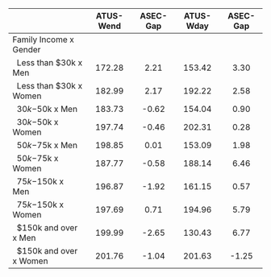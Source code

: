 
|                      |    ATUS-Wend |     ASEC-Gap |    ATUS-Wday |     ASEC-Gap |
| -------------------- | :----------: | :----------: | :----------: | :----------: |
| Family Income x Gender |              |              |              |              |
| &nbsp;&nbsp;Less than $30k x Men |       172.28 |         2.21 |       153.42 |         3.30 |
| &nbsp;&nbsp;Less than $30k x Women |       182.99 |         2.17 |       192.22 |         2.58 |
| &nbsp;&nbsp;$30k-$50k x Men |       183.73 |        -0.62 |       154.04 |         0.90 |
| &nbsp;&nbsp;$30k-$50k x Women |       197.74 |        -0.46 |       202.31 |         0.28 |
| &nbsp;&nbsp;$50k-$75k x Men |       198.85 |         0.01 |       153.09 |         1.98 |
| &nbsp;&nbsp;$50k-$75k x Women |       187.77 |        -0.58 |       188.14 |         6.46 |
| &nbsp;&nbsp;$75k-$150k x Men |       196.87 |        -1.92 |       161.15 |         0.57 |
| &nbsp;&nbsp;$75k-$150k x Women |       197.69 |         0.71 |       194.96 |         5.79 |
| &nbsp;&nbsp;$150k and over x Men |       199.99 |        -2.65 |       130.43 |         6.77 |
| &nbsp;&nbsp;$150k and over x Women |       201.76 |        -1.04 |       201.63 |        -1.25 |

